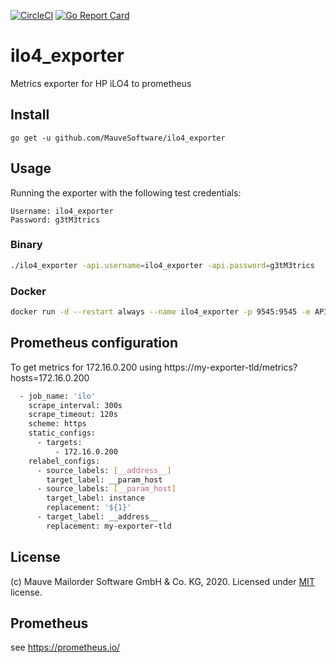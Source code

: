 [![CircleCI](https://circleci.com/gh/MauveSoftware/ilo4_exporter.svg?style=shield)](https://circleci.com/gh/MauveSoftware/ilo4_exporter)
[![Go Report Card](https://goreportcard.com/badge/github.com/mauvesoftware/ilo4_exporter)](https://goreportcard.com/report/github.com/mauvesoftware/ilo4_exporter)

# ilo4_exporter
Metrics exporter for HP iLO4 to prometheus

## Install
```
go get -u github.com/MauveSoftware/ilo4_exporter
```

## Usage
Running the exporter with the following test credentials:

```
Username: ilo4_exporter
Password: g3tM3trics
```

### Binary
```bash
./ilo4_exporter -api.username=ilo4_exporter -api.password=g3tM3trics
```

### Docker
```bash
docker run -d --restart always --name ilo4_exporter -p 9545:9545 -e API_USERNAME=ilo4_exporter -e API_PASSWORD=g3tM3trics mauvesoftware/ilo4_exporter
```

## Prometheus configuration
To get metrics for 172.16.0.200 using https://my-exporter-tld/metrics?hosts=172.16.0.200

```bash
  - job_name: 'ilo'
    scrape_interval: 300s
    scrape_timeout: 120s
    scheme: https
    static_configs:
      - targets:
          - 172.16.0.200
    relabel_configs:
      - source_labels: [__address__]
        target_label: __param_host
      - source_labels: [__param_host]
        target_label: instance
        replacement: '${1}'
      - target_label: __address__
        replacement: my-exporter-tld
```

## License
(c) Mauve Mailorder Software GmbH & Co. KG, 2020. Licensed under [MIT](LICENSE) license.

## Prometheus
see https://prometheus.io/
